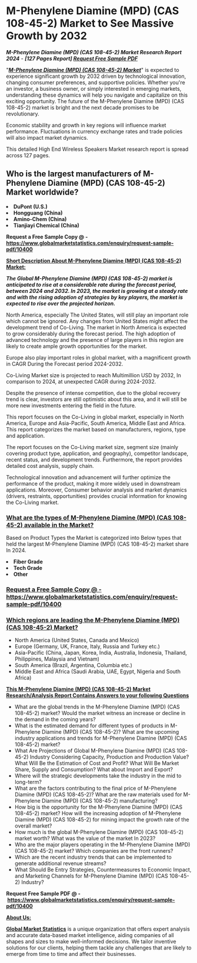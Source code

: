 <h1>M-Phenylene Diamine (MPD) (CAS 108-45-2) Market to See Massive Growth by 2032</h1><p><em><strong>M-Phenylene Diamine (MPD) (CAS 108-45-2) Market Research Report 2024</strong></em>&nbsp;-&nbsp;<em><strong>[127 Pages Report] </strong></em><em><strong><a href="https://www.globalmarketstatistics.com/enquiry/request-sample-pdf/10400">Request Free Sample PDF</a></strong></em></p><p>"<a style="font-style: italic; font-weight: bold;" href="https://www.globalmarketstatistics.com/market-reports/m-phenylene-diamine-mpd-cas-108-45-2-market-10400">M-Phenylene Diamine (MPD) (CAS 108-45-2) Market</a>" is expected to experience significant growth by 2032 driven by technological innovation, changing consumer preferences, and supportive policies. Whether you're an investor, a business owner, or simply interested in emerging markets, understanding these dynamics will help you navigate and capitalize on this exciting opportunity. The future of the&nbsp;M-Phenylene Diamine (MPD) (CAS 108-45-2) market is bright and the next decade promises to be revolutionary.</p><p>Economic stability and growth in key regions will influence market performance. Fluctuations in currency exchange rates and trade policies will also impact market dynamics.</p><p>This detailed&nbsp;High End Wireless Speakers Market research report is spread across 127 pages.</p><h2><strong>Who is the largest manufacturers of M-Phenylene Diamine (MPD) (CAS 108-45-2) Market worldwide?</strong></h2><p><strong><li>DuPont (U.S.)<li>Hongguang (China)<li>Amino-Chem (China)<li>Tianjiayi Chemical (China)</strong></p><p><strong>Request a Free Sample Copy @ - <a href="https://www.globalmarketstatistics.com/enquiry/request-sample-pdf/10400">https://www.globalmarketstatistics.com/enquiry/request-sample-pdf/10400</a></strong></p><p><strong><u>Short Description About M-Phenylene Diamine (MPD) (CAS 108-45-2) Market:</u></strong></p><p><strong><em>The Global M-Phenylene Diamine (MPD) (CAS 108-45-2) market is anticipated to rise at a considerable rate during the forecast period, between 2024 and 2032. In 2023, the market is growing at a steady rate and with the rising adoption of strategies by key players, the market is expected to rise over the projected horizon.</em></strong></p><p>North America, especially The United States, will still play an important role which cannot be ignored. Any changes from United States might affect the development trend of Co-Living. The market in North America is expected to grow considerably during the forecast period. The high adoption of advanced technology and the presence of large players in this region are likely to create ample growth opportunities for the market.</p><p>Europe also play important roles in global market, with a magnificent growth in CAGR During the Forecast period 2024-2032.</p><p>Co-Living Market size is projected to reach Multimillion USD by 2032, In comparison to 2024, at unexpected CAGR during 2024-2032.</p><p>Despite the presence of intense competition, due to the global recovery trend is clear, investors are still optimistic about this area, and it will still be more new investments entering the field in the future.</p><p>This report focuses on the Co-Living in global market, especially in North America, Europe and Asia-Pacific, South America, Middle East and Africa. This report categorizes the market based on manufacturers, regions, type and application.</p><p>The report focuses on the Co-Living market size, segment size (mainly covering product type, application, and geography), competitor landscape, recent status, and development trends. Furthermore, the report provides detailed cost analysis, supply chain.</p><p>Technological innovation and advancement will further optimize the performance of the product, making it more widely used in downstream applications. Moreover, Consumer behavior analysis and market dynamics (drivers, restraints, opportunities) provides crucial information for knowing the Co-Living market.</p><h3 class="rank-math-question "><span style="text-decoration: underline;">What are the types of M-Phenylene Diamine (MPD) (CAS 108-45-2) available in the Market?</span></h3><p>Based on Product Types the Market is categorized into Below types that held the largest M-Phenylene Diamine (MPD) (CAS 108-45-2) market share In 2024.</p><p><strong><li>Fiber Grade<li>Tech Grade<li>Other</strong></p><h3 class="rank-math-question "><span style="text-decoration: underline;">Request a Free Sample Copy @ - <a href="https://www.globalmarketstatistics.com/enquiry/request-sample-pdf/10400">https://www.globalmarketstatistics.com/enquiry/request-sample-pdf/10400</a></span></h3><h3 class="rank-math-question "><span style="text-decoration: underline;">Which regions are leading the M-Phenylene Diamine (MPD) (CAS 108-45-2) Market?</span></h3><ul><li>North America (United States, Canada and Mexico)</li><li>Europe (Germany, UK, France, Italy, Russia and Turkey etc.)</li><li>Asia-Pacific (China, Japan, Korea, India, Australia, Indonesia, Thailand, Philippines, Malaysia and Vietnam)</li><li>South America (Brazil, Argentina, Columbia etc.)</li><li>Middle East and Africa (Saudi Arabia, UAE, Egypt, Nigeria and South Africa)</li></ul><p><strong><u>This M-Phenylene Diamine (MPD) (CAS 108-45-2) Market Research/Analysis Report Contains Answers to your following Questions</u></strong></p><ul><li>What are the global trends in the M-Phenylene Diamine (MPD) (CAS 108-45-2) market? Would the market witness an increase or decline in the demand in the coming years?</li><li>What is the estimated demand for different types of products in M-Phenylene Diamine (MPD) (CAS 108-45-2)? What are the upcoming industry applications and trends for M-Phenylene Diamine (MPD) (CAS 108-45-2) market?</li><li>What Are Projections of Global M-Phenylene Diamine (MPD) (CAS 108-45-2) Industry Considering Capacity, Production and Production Value? What Will Be the Estimation of Cost and Profit? What Will Be Market Share, Supply and Consumption? What about Import and Export?</li><li>Where will the strategic developments take the industry in the mid to long-term?</li><li>What are the factors contributing to the final price of M-Phenylene Diamine (MPD) (CAS 108-45-2)? What are the raw materials used for M-Phenylene Diamine (MPD) (CAS 108-45-2) manufacturing?</li><li>How big is the opportunity for the M-Phenylene Diamine (MPD) (CAS 108-45-2) market? How will the increasing adoption of M-Phenylene Diamine (MPD) (CAS 108-45-2) for mining impact the growth rate of the overall market?</li><li>How much is the global M-Phenylene Diamine (MPD) (CAS 108-45-2) market worth? What was the value of the market In 2023?</li><li>Who are the major players operating in the M-Phenylene Diamine (MPD) (CAS 108-45-2) market? Which companies are the front runners?</li><li>Which are the recent industry trends that can be implemented to generate additional revenue streams?</li><li>What Should Be Entry Strategies, Countermeasures to Economic Impact, and Marketing Channels for M-Phenylene Diamine (MPD) (CAS 108-45-2) Industry?</li></ul><p><strong>Request Free Sample PDF @ -&nbsp;<a href="https://www.globalmarketstatistics.com/enquiry/request-sample-pdf/10400">https://www.globalmarketstatistics.com/enquiry/request-sample-pdf/10400</a></strong></p><p><strong><u>About Us:</u></strong></p><p><strong><a href="https://www.globalmarketstatistics.com/">Global Market Statistics</a></strong> is a unique organization that offers expert analysis and accurate data-based market intelligence, aiding companies of all shapes and sizes to make well-informed decisions. We tailor inventive solutions for our clients, helping them tackle any challenges that are likely to emerge from time to time and affect their businesses.</p>
